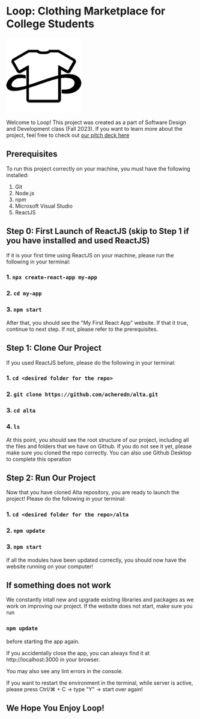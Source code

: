 # Loop: Clothing Marketplace for College Students

<img src="https://github.com/acheredn/alta/blob/main/src/images/loopLogoTransparent.png" width="200">

Welcome to Loop! This project was created as a part of Software Design and Development class (Fall 2023). If you want to learn more about the project, feel free to check out [our pitch deck here](https://docs.google.com/presentation/d/1I4ZPFR0tH5jLC0tQIphFwFCdRPSYU3zqqOHcsWhmR14/edit?usp=sharing)

## Prerequisites

To run this project correctly on your machine, you must have the following installed:
1. Git
2. Node.js
3. npm
4. Microsoft Visual Studio
5. ReactJS

## Step 0: First Launch of ReactJS (skip to Step 1 if you have installed and used ReactJS)

If it is your first time using ReactJS on your machine, please run the following in your terminal:

### 1. `npx create-react-app my-app`
### 2. `cd my-app`
### 3. `npm start`

After that, you should see the "My First React App" website. If that it true, continue to next step. If not, please refer to the prerequisites.

## Step 1: Clone Our Project

If you used ReactJS before, please do the following in your terminal:

### 1. `cd <desired folder for the repo>`
### 2. `git clone https://github.com/acheredn/alta.git`
### 3. `cd alta`
### 4. `ls`

At this point, you should see the root structure of our project, including all the files and folders that we have on Github. If you do not see it yet, please make sure you cloned the repo correctly. You can also use Github Desktop to complete this operation

## Step 2: Run Our Project

Now that you have cloned Alta repository, you are ready to launch the project! Please do the following in your terminal:

### 1. `cd <desired folder for the repo>/alta`
### 2. `npm update`
### 3. `npm start`

If all the modules have been updated correctly, you should now have the website running on your computer!

## If something does not work

We constantly intall new and upgrade existing libraries and packages as we work on improving our project. If the website does not start, make sure you run

### `npm update`

before starting the app again.

If you accidentally close the app, you can always find it at http://localhost:3000 in your browser.

You may also see any lint errors in the console.

If you want to restart the environment in the terminal, while server is active, please press Ctrl/⌘ + C -> type "Y" -> start over again!

## We Hope You Enjoy Loop!
